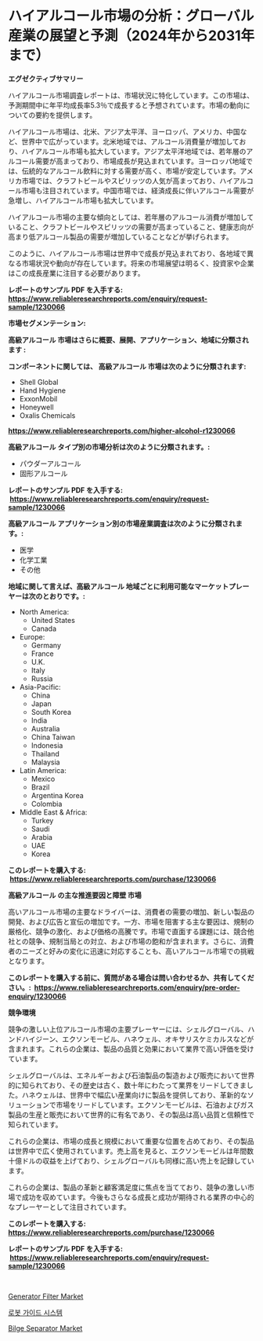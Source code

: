 <p><h1>ハイアルコール市場の分析：グローバル産業の展望と予測（2024年から2031年まで）</h1></p><p><strong>エグゼクティブサマリー</strong></p>
<p><p>ハイアルコール市場調査レポートは、市場状況に特化しています。この市場は、予測期間中に年平均成長率5.3％で成長すると予想されています。市場の動向についての要約を提供します。</p><p>ハイアルコール市場は、北米、アジア太平洋、ヨーロッパ、アメリカ、中国など、世界中で広がっています。北米地域では、アルコール消費量が増加しており、ハイアルコール市場も拡大しています。アジア太平洋地域では、若年層のアルコール需要が高まっており、市場成長が見込まれています。ヨーロッパ地域では、伝統的なアルコール飲料に対する需要が高く、市場が安定しています。アメリカ市場では、クラフトビールやスピリッツの人気が高まっており、ハイアルコール市場も注目されています。中国市場では、経済成長に伴いアルコール需要が急増し、ハイアルコール市場も拡大しています。</p><p>ハイアルコール市場の主要な傾向としては、若年層のアルコール消費が増加していること、クラフトビールやスピリッツの需要が高まっていること、健康志向が高まり低アルコール製品の需要が増加していることなどが挙げられます。</p><p>このように、ハイアルコール市場は世界中で成長が見込まれており、各地域で異なる市場状況や動向が存在しています。将来の市場展望は明るく、投資家や企業はこの成長産業に注目する必要があります。</p></p>
<p><strong>レポートのサンプル PDF を入手する: <a href="https://www.reliableresearchreports.com/enquiry/request-sample/1230066">https://www.reliableresearchreports.com/enquiry/request-sample/1230066</a></strong></p>
<p><strong>市場セグメンテーション:</strong></p>
<p><strong> 高級アルコール 市場はさらに概要、展開、アプリケーション、地域に分類されます :</strong></p>
<p><strong>コンポーネントに関しては、 高級アルコール 市場は次のように分類されます: &nbsp;</strong></p>
<p><ul><li>Shell Global</li><li>Hand Hygiene</li><li>ExxonMobil</li><li>Honeywell</li><li>Oxalis Chemicals</li></ul></p>
<p><strong><a href="https://www.reliableresearchreports.com/higher-alcohol-r1230066">https://www.reliableresearchreports.com/higher-alcohol-r1230066</a></strong></p>
<p><strong> 高級アルコール タイプ別の市場分析は次のように分類されます。:</strong></p>
<p><ul><li>パウダーアルコール</li><li>固形アルコール</li></ul></p>
<p><strong>レポートのサンプル PDF を入手する: &nbsp;<a href="https://www.reliableresearchreports.com/enquiry/request-sample/1230066">https://www.reliableresearchreports.com/enquiry/request-sample/1230066</a></strong></p>
<p><strong> 高級アルコール アプリケーション別の市場産業調査は次のように分類されます。:</strong></p>
<p><ul><li>医学</li><li>化学工業</li><li>その他</li></ul></p>
<p><strong>地域に関して言えば、高級アルコール 地域ごとに利用可能なマーケットプレーヤーは次のとおりです。:</strong></p>
<p><ul>
    <li>
        North America:
        <ul>
            <li>United States</li>
            <li>Canada</li>
        </ul>
    </li>
    <li>
        Europe:
        <ul>
            <li>Germany</li>
            <li>France</li>
            <li>U.K.</li>
            <li>Italy</li>
            <li>Russia</li>
        </ul>
    </li>
    <li>
        Asia-Pacific:
        <ul>
            <li>China</li>
            <li>Japan</li>
            <li>South Korea</li>
            <li>India</li>
            <li>Australia</li>
            <li>China Taiwan</li>
            <li>Indonesia</li>
            <li>Thailand</li>
            <li>Malaysia</li>
        </ul>
    </li>
    <li>
        Latin America:
        <ul>
            <li>Mexico</li>
            <li>Brazil</li>
            <li>Argentina Korea</li>
            <li>Colombia</li>
        </ul>
    </li>
    <li>
        Middle East & Africa:
        <ul>
            <li>Turkey</li>
            <li>Saudi</li>
            <li>Arabia</li>
            <li>UAE</li>
            <li>Korea</li>
        </ul>
    </li>
    </ul></p>
<p><strong>このレポートを購入する: &nbsp;<a href="https://www.reliableresearchreports.com/purchase/1230066">https://www.reliableresearchreports.com/purchase/1230066</a></strong></p>
<p><strong>高級アルコール の主な推進要因と障壁 市場</strong></p>
<p><p>高いアルコール市場の主要なドライバーは、消費者の需要の増加、新しい製品の開発、および広告と宣伝の増加です。一方、市場を阻害する主な要因は、規制の厳格化、競争の激化、および価格の高騰です。市場で直面する課題には、競合他社との競争、規制当局との対立、および市場の飽和が含まれます。さらに、消費者のニーズと好みの変化に迅速に対応することも、高いアルコール市場での挑戦となります。</p></p>
<p><strong>このレポートを購入する前に、質問がある場合は問い合わせるか、共有してください。:&nbsp; <a href="https://www.reliableresearchreports.com/enquiry/pre-order-enquiry/1230066">https://www.reliableresearchreports.com/enquiry/pre-order-enquiry/1230066</a></strong></p>
<p><strong>競争環境</strong></p>
<p><p>競争の激しい上位アルコール市場の主要プレーヤーには、シェルグローバル、ハンドハイジーン、エクソンモービル、ハネウェル、オキサリスケミカルスなどが含まれます。これらの企業は、製品の品質と効果において業界で高い評価を受けています。</p><p>シェルグローバルは、エネルギーおよび石油製品の製造および販売において世界的に知られており、その歴史は古く、数十年にわたって業界をリードしてきました。ハネウェルは、世界中で幅広い産業向けに製品を提供しており、革新的なソリューションで市場をリードしています。エクソンモービルは、石油およびガス製品の生産と販売において世界的に有名であり、その製品は高い品質と信頼性で知られています。</p><p>これらの企業は、市場の成長と規模において重要な位置を占めており、その製品は世界中で広く使用されています。売上高を見ると、エクソンモービルは年間数十億ドルの収益を上げており、シェルグローバルも同様に高い売上を記録しています。</p><p>これらの企業は、製品の革新と顧客満足度に焦点を当てており、競争の激しい市場で成功を収めています。今後もさらなる成長と成功が期待される業界の中心的なプレーヤーとして注目されています。</p></p>
<p><strong>このレポートを購入する: &nbsp; <a href="https://www.reliableresearchreports.com/purchase/1230066">https://www.reliableresearchreports.com/purchase/1230066</a></strong></p>
<p><strong>レポートのサンプル PDF を入手する: &nbsp;<a href="https://www.reliableresearchreports.com/enquiry/request-sample/1230066">https://www.reliableresearchreports.com/enquiry/request-sample/1230066</a></strong><strong></strong></p>
<p>&nbsp;</p>
<p><p><a href="https://github.com/jodemen/Market-Research-Report-List-2/blob/main/generator-filter-market.md">Generator Filter Market</a></p><p><a href="https://github.com/wallacBahrtyinger567686/Market-Research-Report-List-1/blob/main/373103228481.md">로봇 가이드 시스템</a></p><p><a href="https://github.com/Sarissaschmalingtr6fz2739/Market-Research-Report-List-2/blob/main/bilge-separator-market.md">Bilge Separator Market</a></p></p>